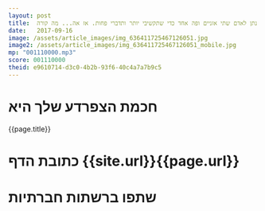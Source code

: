 ```yaml
---
layout: post
title:  אלוהים נתן לאדם שתי אזניים ופה אחד כדי שתקשיבי יותר ותדברי פחות. אז אה... מה קורה?
date:   2017-09-16
image: /assets/article_images/img_636411725467126051.jpg
image2: /assets/article_images/img_636411725467126051_mobile.jpg
mp: "001110000.mp3"
score: 001110000
theid: e9610714-d3c0-4b2b-93f6-40c4a7a7b9c5
---
```

# חכמת הצפרדע שלך היא
{{page.title}}

# כתובת הדף {{site.url}}{{page.url}}
# שתפו ברשתות חברתיות